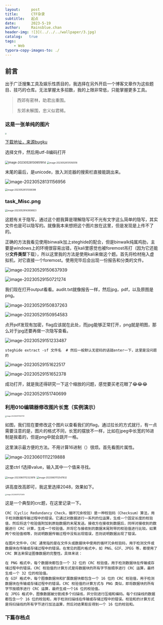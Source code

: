 ```yaml
---
layout:     post
title:      CTF杂录
subtitle:   起点
date:       2023-5-19
author:     Rainsblue.chan
header-img: ![3](../../../wallpaper/3.jpg)
catalog:   true
tags:
    - Web
typora-copy-images-to: ./
---
```

## 前言

出于广泛搜集工具及娱乐性质目的，我选择在另外开启一个博客文章作为这些题目、技巧的仓库。无法掌握太多招数，我的上限非常低，只能掌握更多工具。

> 西郊有密林，助君出重围。
>
> 东郊未解围，忠义似君稀。

### 这是一张单纯的图片

<img src="https://cdn.jsdelivr.net/gh/rainsbluechan/blogimage@main/img/image-20230528130722650-1685250477508-1.png" style="zoom: 33%;" />

[下载地址，来源bugku](https://ctf.bugku.com/challenges/detail/id/2.html)

选择文件，然后用utf-8编码打开

<img src="https://cdn.jsdelivr.net/gh/rainsbluechan/blogimage@main/img/image-20230528130951914.png" alt="image-20230528130951914" style="zoom:67%;" />

<img src="https://cdn.jsdelivr.net/gh/rainsbluechan/blogimage@main/img/image-20230528131050518.png" alt="image-20230528131050518" style="zoom:50%;" />

末尾的最后，是unicode，放入浏览器的搜索栏直接能跳出来。

![image-20230528131156956](https://cdn.jsdelivr.net/gh/rainsbluechan/blogimage@main/img/image-20230528131156956.png)

<img src="https://cdn.jsdelivr.net/gh/rainsbluechan/blogimage@main/img/image-20230528131308399.png" alt="image-20230528131308399" style="zoom: 50%;" />

### task_Misc.png

<img src="https://cdn.jsdelivr.net/gh/rainsbluechan/blogimage@main/img/image-20230529143936923.png" alt="image-20230529143936923" style="zoom:50%;" />

这题有关于隐写，通过这个题我算是理解隐写可不光有文字这么简单的隐写，其实文件也是可以隐写的。就像我本来想把这个图片放在这里，但是发现是上传不了的。

正确的方法我看见使用binwalk加上steghide的配合，但是binwalk纯属鸡肋，主要是windows上的环境很容易出错，在kali里感觉也被foremost吊打（因为它还能分**文件类型**下载），所以这里我的方法是使用kali来做这个题。首先将检材拖入虚拟机，对它直接一个foremost。使用完毕后会出现一份报告和分类的文件。

![image-20230529150637939](https://cdn.jsdelivr.net/gh/rainsbluechan/blogimage@main/img/image-20230529150637939.png)

![image-20230529150721274](https://cdn.jsdelivr.net/gh/rainsbluechan/blogimage@main/img/image-20230529150721274.png)

我们现在打开output看看。audit.txt就像报告一样，然后jpg，pdf，以及原图是png。

![image-20230529150837263](https://cdn.jsdelivr.net/gh/rainsbluechan/blogimage@main/img/image-20230529150837263.png)

![image-20230529150954583](https://cdn.jsdelivr.net/gh/rainsbluechan/blogimage@main/img/image-20230529150954583.png)

点开pdf发现有加密，flag应该就在此处，而jpg能够正常打开，png就是明图，那么对于jpg还要再做一次隐写查看。

![image-20230529151233487](https://cdn.jsdelivr.net/gh/rainsbluechan/blogimage@main/img/image-20230529151233487.png)

```
steghide extract -sf 文件名  # 然后一般默认无密码的话就enter一下，这里是没问题的
```

![image-20230529151622517](https://cdn.jsdelivr.net/gh/rainsbluechan/blogimage@main/img/image-20230529151622517.png)

![image-20230529151652378](https://cdn.jsdelivr.net/gh/rainsbluechan/blogimage@main/img/image-20230529151652378.png)

成功打开，就是我还得研究一下这个缩放的问题，感觉要买老花眼了😂😂😂

![image-20230529151740699](https://cdn.jsdelivr.net/gh/rainsbluechan/blogimage@main/img/image-20230529151740699.png)

### 利用010编辑器修改图片长宽（实例演示）

<img src="https://cdn.jsdelivr.net/gh/rainsbluechan/blogimage@main/img/image-20230601111907761.png" alt="image-20230601111907761" style="zoom: 33%;" />

如图，我们现在要修改这个图片以查看我们的flag，通过拉长的方式就行，有一点需要注意的是，图片的格式不同，长宽的摆放不一样，比如在jpeg中长宽的16进制是挨着的，但是png中就会跳开一格。

这里演示最方便的方法。不用计算16进制（）很烦。首先看图片属性。

![image-20230601112219888](https://cdn.jsdelivr.net/gh/rainsbluechan/blogimage@main/img/image-20230601112219888.png)

这里ctrl f选择value，输入其中一个值来寻找。

<img src="https://cdn.jsdelivr.net/gh/rainsbluechan/blogimage@main/img/image-20230601112323976.png" alt="image-20230601112323976" style="zoom:50%;" />

<img src="https://cdn.jsdelivr.net/gh/rainsbluechan/blogimage@main/img/image-20230601112547832.png" alt="image-20230601112547832" style="zoom:50%;" />

讲高度改高即可，我这里选择2048，效果如下。

<img src="https://cdn.jsdelivr.net/gh/rainsbluechan/blogimage@main/img/image-20230601112713819.png" alt="image-20230601112713819" style="zoom: 33%;" />

这是一个典型的crc题，在这里记录一下。

```Rainsbluechan
CRC（Cyclic Redundancy Check，循环冗余校验）是一种校验码（Checksum）算法，用于检测数据传输过程中的错误。它通过对数据进行一系列的位运算，生成一个固定长度的校验值，然后将这个校验值附加到原始数据的末尾发送。接收方在接收到数据后，同样对接收到的数据进行 CRC 计算，生成一个校验值，并将它与接收到的数据末尾附带的校验值进行比较。如果两个校验值相等，则说明数据传输过程中没有出现错误，否则说明数据出现了错误。

在图片文件中，CRC 通常指的是在文件头或数据块中使用的循环冗余校验码，用于检测文件或数据块在传输或存储过程中的错误。在常见的图片格式中，如 PNG、GIF、JPEG 等，都使用了 CRC 算法来保证图像数据的完整性。具体来说：

在 PNG 格式中，每个数据块都包含一个 32 位的 CRC 校验值，用于检测数据块在传输或存储过程中的错误。CRC 校验值的计算方式是将数据块的所有字节按顺序进行 CRC 运算，最终生成一个 32 位的校验值。
在 GIF 格式中，每个图像数据块和扩展数据块都包含一个 16 位的 CRC 校验值，用于检测数据块在传输或存储过程中的错误。CRC 校验值的计算方式与 PNG 类似，即将数据块的所有字节按顺序进行 CRC 运算，最终生成一个16 位的校验值。
在 JPEG 格式中，图像数据被分割成多个扫描线，并分别进行压缩和编码。每个扫描线的数据都包含一个 16 位的校验和，用于检测扫描线在传输或存储过程中的错误。校验和的计算方式是将扫描线的所有字节进行加法运算，然后对结果取反得到一个 16 位的校验和。
```



### 下篇存档点

